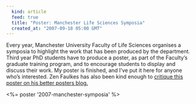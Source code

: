 ```yaml
---
  kind: article
  feed: true
  title: "Poster: Manchester Life Sciences Symposia"
  created_at: "2007-09-18 05:00 GMT"
---
```


Every year, Manchester University Faculty of Life Sciences organises a symposia
to highlight the work that has been produced by the department. Third year PhD
students have to produce a poster, as part of the Faculty’s graduate training
program, and to encourage students to display and discuss their work. My poster
is finished, and I’ve put it here for anyone who’s interested. Zen Faulkes has
also been kind enough to [critique this poster on his better posters blog.][bp]

[bp]: http://betterposters.blogspot.com/2013/02/critique-protein-biosynthesis.html


<%= poster '2007-manchester-symposia' %>
